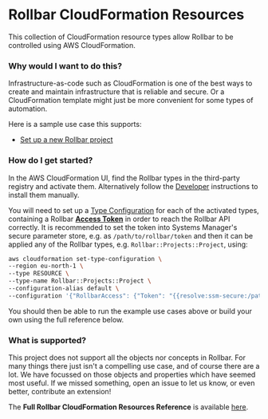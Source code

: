# Rollbar CloudFormation Resources

This collection of CloudFormation resource types allow Rollbar to be controlled using AWS CloudFormation.

### Why would I want to do this?

Infrastructure-as-code such as CloudFormation is one of the best ways to create and maintain infrastructure that is reliable and secure. Or a CloudFormation template might just be more convenient for some types of automation.

Here is a sample use case this supports:

* [Set up a new Rollbar project](stories/creating-a-project)

### How do I get started?

In the AWS CloudFormation UI, find the Rollbar types in the third-party registry and activate them.
Alternatively follow the [Developer](docs/dev) instructions to install them manually.

You will need to set up a [Type Configuration](https://awscli.amazonaws.com/v2/documentation/api/latest/reference/cloudformation/set-type-configuration.html)
for each of the activated types, containing a Rollbar **[Access Token](https://docs.rollbar.com/reference/getting-started-1#account-access-tokens)** in order to reach the Rollbar API correctly.
It is recommended to set the token into Systems Manager's secure parameter store,
e.g. as `/path/to/rollbar/token` and then it can be applied any of the Rollbar types,
e.g. `Rollbar::Projects::Project`, using:

```bash
aws cloudformation set-type-configuration \
--region eu-north-1 \
--type RESOURCE \
--type-name Rollbar::Projects::Project \
--configuration-alias default \
--configuration '{"RollbarAccess": {"Token": "{{resolve:ssm-secure:/path/to/rollbar/token}}"}}'
```

You should then be able to run the example use cases above or build your own using the full reference below.

### What is supported?

This project does not support all the objects nor concepts in Rollbar.
For many things there just isn't a compelling use case, and of course there are a lot.
We have focussed on those objects and properties which have seemed most useful.
If we missed something, open an issue to let us know, or even better, contribute an extension!

The **Full Rollbar CloudFormation Resources Reference** is available [here](resources).